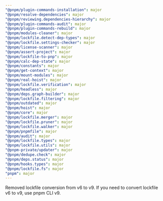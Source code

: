 ```yaml
---
"@pnpm/plugin-commands-installation": major
"@pnpm/resolve-dependencies": major
"@pnpm/reviewing.dependencies-hierarchy": major
"@pnpm/plugin-commands-audit": major
"@pnpm/plugin-commands-rebuild": major
"@pnpm/modules-cleaner": major
"@pnpm/lockfile.detect-dep-types": major
"@pnpm/lockfile.settings-checker": major
"@pnpm/license-scanner": major
"@pnpm/assert-project": major
"@pnpm/lockfile-to-pnp": major
"@pnpm/calc-dep-state": major
"@pnpm/constants": major
"@pnpm/get-context": major
"@pnpm/mount-modules": major
"@pnpm/real-hoist": major
"@pnpm/lockfile.verification": major
"@pnpm/headless": major
"@pnpm/deps.graph-builder": major
"@pnpm/lockfile.filtering": major
"@pnpm/outdated": major
"@pnpm/hoist": major
"@pnpm/core": major
"@pnpm/lockfile.merger": major
"@pnpm/lockfile.pruner": major
"@pnpm/lockfile.walker": major
"@pnpm/pnpmfile": major
"@pnpm/audit": major
"@pnpm/lockfile.types": major
"@pnpm/lockfile.utils": major
"@pnpm-private/updater": major
"@pnpm/dedupe.check": major
"@pnpm/deps.status": major
"@pnpm/hooks.types": major
"@pnpm/lockfile.fs": major
"pnpm": major
---
```


Removed lockfile conversion from v6 to v9. If you need to convert lockfile v6 to v9, use pnpm CLI v9.
